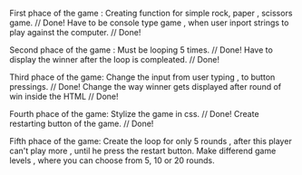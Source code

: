 First phace of the game :
Creating function for simple rock, paper , scissors game. // Done!
Have to be console type game , when user inport strings to play against the computer. // Done!

Second phace of the game :
Must be looping 5 times. // Done!
Have to display the winner after the loop is compleated. // Done!

Third phace of the game:
Change the input from user typing , to button pressings. // Done!
Change the way winner gets displayed after round of win inside the HTML // Done!

Fourth phace of the game:
Stylize the game in css. // Done!
Create restarting button of the game. // Done!

Fifth phace of the game:
Create the loop for only 5 rounds , after this player can't play more , until he press the restart button.
Make differend game levels , where you can choose from 5, 10 or 20 rounds.
